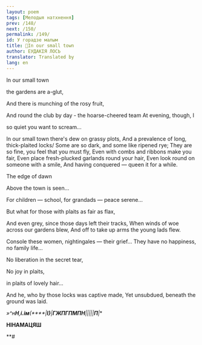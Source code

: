 ```yaml
---
layout: poem
tags: [Мелодыя натхнення]
prev: /148/
next: /150/
permalink: /149/
id: У горадзе малым
title: 🚧In our small town
author: ЕУДАКІЯ ЛОСЬ
translator: Translated by 
lang: en
---
```



 
In  our small town

the gardens are a-glut,

And there is munching of the rosy fruit,

And round the club by day - the hoarse-cheered team At evening, though, I

so quiet you want to scream...

In our small town there's dew on grassy plots, And a prevalence of long, thick-plaited locks/ Some are so dark, and some like ripened rye; They are so fine, you feel that you must fly, Even with combs and ribbons make you fair, Even place fresh-plucked garlands round your hair, Even look round on someone with a smile, And having conquered — queen it for a while.

The edge of dawn

Above the town is seen...

For children — school, for grandads — peace serene...

But what for those with plaits as fair as flax,

And even grey, since those days left their tracks, When winds of woe across our gardens blew, And off to take up arms the young lads flew.

Console these women, nightingales — their grief... They have no happiness, no family life...

No liberation in the secret tear,

No joy in plaits,

in plaits of lovely hair...

And he, who by those locks was captive made, Yet unsubdued, beneath the ground was laid.

**»*^н****Н****,****і.ім****(****|****І}****|****ГЖПГПМПН****|||||****П****|**

**НІНАМАЦЯШ**

**#

